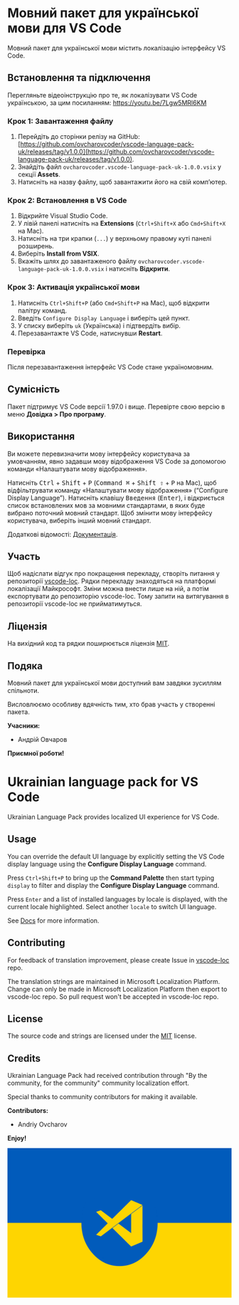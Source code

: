 # Мовний пакет для української мови для VS Code

Мовний пакет для української мови містить локалізацію інтерфейсу VS Code.

## Встановлення та підключення
Перегляньте відеоінструкцію про те, як локалізувати VS Code українською, за цим посиланням: https://youtu.be/7Lgw5MRl6KM  

### Крок 1: Завантаження файлу

1. Перейдіть до сторінки релізу на GitHub:  
   [https://github.com/ovcharovcoder/vscode-language-pack-uk/releases/tag/v1.0.0](https://github.com/ovcharovcoder/vscode-language-pack-uk/releases/tag/v1.0.0).
2. Знайдіть файл `ovcharovcoder.vscode-language-pack-uk-1.0.0.vsix` у секції **Assets**.
3. Натисніть на назву файлу, щоб завантажити його на свій комп’ютер.

### Крок 2: Встановлення в VS Code

1. Відкрийте Visual Studio Code.
2. У лівій панелі натисніть на **Extensions** (`Ctrl+Shift+X` або `Cmd+Shift+X` на Mac).
3. Натисніть на три крапки (`...`) у верхньому правому куті панелі розширень.
4. Виберіть **Install from VSIX**.
5. Вкажіть шлях до завантаженого файлу `ovcharovcoder.vscode-language-pack-uk-1.0.0.vsix` і натисніть **Відкрити**.

### Крок 3: Активація української мови

1. Натисніть `Ctrl+Shift+P` (або `Cmd+Shift+P` на Mac), щоб відкрити палітру команд.
2. Введіть `Configure Display Language` і виберіть цей пункт.
3. У списку виберіть `uk` (Українська) і підтвердіть вибір.
4. Перезавантажте VS Code, натиснувши **Restart**.

### Перевірка

Після перезавантаження інтерфейс VS Code стане україномовним.

## Сумісність

Пакет підтримує VS Code версії 1.97.0 і вище. Перевірте свою версію в меню **Довідка > Про програму**.

## Використання

Ви можете перевизначити мову інтерфейсу користувача за умовчанням, явно задавши мову відображення VS Code за допомогою команди «Налаштувати мову відображення».

Натисніть <kbd>Ctrl</kbd> + <kbd>Shift</kbd> + <kbd>P</kbd> (<kbd>Command ⌘</kbd> + <kbd>Shift ⇧</kbd> + <kbd>P</kbd> на Mac), щоб відфільтрувати команду «Налаштувати мову відображення» (“Configure Display Language”). Натисніть клавішу <kbd>Введення</kbd> (<kbd>Enter</kbd>), і відкриється список встановлених мов за мовними стандартами, в яких буде вибрано поточний мовний стандарт. Щоб змінити мову інтерфейсу користувача, виберіть інший мовний стандарт.

Додаткові відомості: [Документація](https://go.microsoft.com/fwlink/?LinkId=761051).

## Участь

Щоб надіслати відгук про покращення перекладу, створіть питання у репозиторії [vscode-loc](https://github.com/microsoft/vscode-loc).
Рядки перекладу знаходяться на платформі локалізації Майкрософт. Зміни можна внести лише на ній, а потім експортувати до репозиторію vscode-loc. Тому запити на витягування в репозиторії vscode-loc не прийматимуться.

## Ліцензія

На вихідний код та рядки поширюється ліцензія [MIT](https://github.com/Microsoft/vscode-loc/blob/master/LICENSE.md).

## Подяка

Мовний пакет для української мови доступний вам завдяки зусиллям спільноти.

Висловлюємо особливу вдячність тим, хто брав участь у створенні пакета.

**Учасники:**

- Андрій Овчаров

**Приємної роботи!**

# Ukrainian language pack for VS Code

Ukrainian Language Pack provides localized UI experience for VS Code.

## Usage

You can override the default UI language by explicitly setting the VS Code display language using the **Configure Display Language** command.

Press `Ctrl+Shift+P` to bring up the **Command Palette** then start typing `display` to filter and display the **Configure Display Language** command.

Press `Enter` and a list of installed languages by locale is displayed, with the current locale highlighted. Select another `locale` to switch UI language.

See [Docs](https://go.microsoft.com/fwlink/?LinkId=761051) for more information.

## Contributing

For feedback of translation improvement, please create Issue in [vscode-loc](https://github.com/microsoft/vscode-loc) repo.

The translation strings are maintained in Microsoft Localization Platform. Change can only be made in Microsoft Localization Platform then export to vscode-loc repo. So pull request won't be accepted in vscode-loc repo.

## License

The source code and strings are licensed under the [MIT](https://github.com/Microsoft/vscode-loc/blob/master/LICENSE.md) license.

## Credits

Ukrainian Language Pack had received contribution through "By the community, for the community" community localization effort.

Special thanks to community contributors for making it available.

**Contributors:**

- Andriy Ovcharov

**Enjoy!**

<img src="1.jpg" alt="banner">
